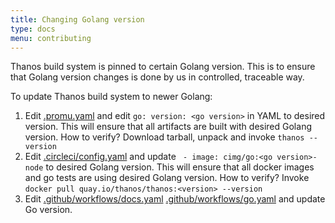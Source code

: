 ```yaml
---
title: Changing Golang version
type: docs
menu: contributing
---
```


Thanos build system is pinned to certain Golang version. This is to ensure that Golang version
changes is done by us in controlled, traceable way.

To update Thanos build system to newer Golang:

1. Edit [.promu.yaml](/.promu.yml) and edit `go: version: <go version>` in YAML to desired version. This will ensure that all artifacts are
  built with desired Golang version. How to verify? Download tarball, unpack and invoke `thanos --version`
1. Edit [.circleci/config.yaml](/.circleci/config.yml) and update ` - image: cimg/go:<go version>-node` to desired
  Golang version. This will ensure that all docker images and go tests are using desired Golang version. How to verify? Invoke `docker pull quay.io/thanos/thanos:<version> --version`
1. Edit [.github/workflows/docs.yaml](/.github/workflows/docs.yaml) [.github/workflows/go.yaml](/.github/workflows/go.yaml) and update Go version.
